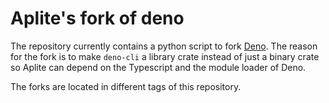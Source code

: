 # Aplite's fork of deno

The repository currently contains a python script to fork
[Deno](https://github.com/denoland/deno). The reason for the fork is to make
`deno-cli` a library crate instead of just a binary crate so Aplite can depend
on the Typescript and the module loader of Deno.

The forks are located in different tags of this repository. 
